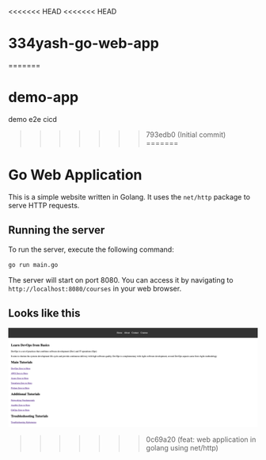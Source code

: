 <<<<<<< HEAD
<<<<<<< HEAD
# 334yash-go-web-app
=======
# demo-app
demo e2e cicd
>>>>>>> 793edb0 (Initial commit)
=======
# Go Web Application

This is a simple website written in Golang. It uses the `net/http` package to serve HTTP requests.

## Running the server

To run the server, execute the following command:

```bash
go run main.go
```

The server will start on port 8080. You can access it by navigating to `http://localhost:8080/courses` in your web browser.

## Looks like this

![Website](static/images/golang-website.png)


>>>>>>> 0c69a20 (feat: web application in golang using net/http)
